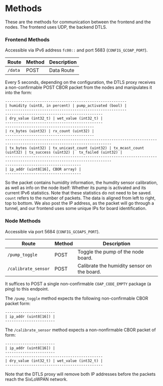 # Methods

These are the methods for communication between the frontend and the nodes. The frontend uses UDP, the backend DTLS.

### Frontend Methods

Accessible via IPv6 address `fc00::` and port 5683 (`CONFIG_GCOAP_PORT`).

| Route   | Method | Description |
|---------|--------|-------------|
| `/data` | POST   | Data Route  |

Every 5 seconds, depending on the configuration, the DTLS proxy receives a non-confirmable POST CBOR packet from the nodes and manipulates it into the form:
```
--------------------------------------------------------
| humidity (uint8, in percent) | pump_activated (bool) |
--------------------------------------------------------
---------------------------------------------
| dry_value (int32_t) | wet_value (int32_t) |
---------------------------------------------
-----------------------------------------
| rx_bytes (uint32) | rx_count (uint32) |
-----------------------------------------
-----------------------------------------------------------------------------------------------------------------------
| tx_bytes (uint32) | tx_unicast_count (uint32) | tx_mcast_count (uint32) | tx_success (uint32) |  tx_failed (uint32) |
-----------------------------------------------------------------------------------------------------------------------
-----------------------------------
| ip_addr (uint8[16], CBOR array) |
-----------------------------------
```
So the packet contains humidity information, the humdity sensor calibration, as well as info on the node itself: Whether its pump is activated and its current IPv6 statistics. Note that these statistics do not need to be saved. `count` refers to the number of packets. The data is aligned from left to right, top to bottom. We also post the IP address, as the packet will go through a tunnel, and our frontend uses some unique IPs for board identification.

### Node Methods

Accessible via port 5684 (`CONFIG_GCOAPS_PORT`).

| Route               | Method | Description                                 |
|---------------------|--------|---------------------------------------------|
| `/pump_toggle`      | POST   | Toggle the pump of the node board.          |
| `/calibrate_sensor` | POST   | Calibrate the humidity sensor on the board. |

It suffices to POST a single non-confirmable `COAP_CODE_EMPTY` package (a ping) to this endpoint.

The `/pump_toggle` method expects the following non-confirmable CBOR packet form:
```
-----------------------
| ip_addr (uint8[16]) |
-----------------------
```

The `/calibrate_sensor` method expects a non-nonfirmable CBOR packet of form:
```
-----------------------
| ip_addr (uint8[16]) |
-----------------------
---------------------------------------------
| dry_value (int32_t) | wet_value (int32_t) |
---------------------------------------------
```

Note that the DTLS proxy will remove both IP addresses before the packets reach the SixLoWPAN network.
